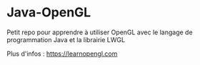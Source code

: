 # Java-OpenGL
Petit repo pour apprendre à utiliser OpenGL avec le langage de programmation Java et la librairie LWGL

Plus d'infos : https://learnopengl.com
